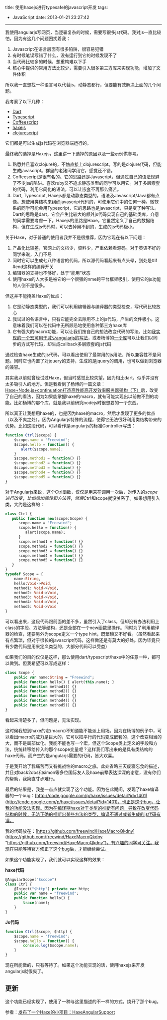 title: 使用haxejs进行typesafe的javascript开发
tags:
  - JavaScript
date: 2013-01-21 23:27:42
---

我使用angularjs写网页，当逻辑复杂的时候，需要写很多js代码。我对js一直比较怕，因为有这几个问题困扰着我：

1. Javascript在语言层面有很多陷阱，很容易犯错
2. 有时候笔误写错了什么，没有运行到它的时候发现不了
3. 当代码比较多的时候，想重构难以下手
4. 核心中提供的常用方法比较少，需要引入很多第三方库来实现功能，增加了文件体积

所以我一直想找一种语言可以代替js，动静态都行，但要能有效解决上面的几个问题。

我考察了以下几种：

- [Dart](http://www.dartlang.org)
- [Typescript](http://www.typescriptlang.org)
- [Coffeescript](http://coffeescript.org/)
- [haxejs](http://www.haxejs.org)
- [clojurescript](https://github.com/clojure/clojurescript)

它们都是可以生成js代码在浏览器端运行的。

最终我的选择是Haxejs，这里讲一下选择的原因以及一些示例供参考。

1.  熟悉并且喜欢clojure的，不妨直接上clojurescript。写的是clojure代码，但能生成javascript。群里的老猪同学用它，感觉还不错。
2. Coffeescript是很有名的。它的思路还是Javascript，但通过自己的语法规避了不少js的陷阱。喜欢ruby又不追求静态类型的同学可以用它。对于多层嵌套的代码，利用它简化的语法，可以让嵌套不再那么痛苦。
3. Dart, Typescript, Haxejs都是动静态类型的，语法及Javascript/Java都有点像。想使用类结构来组织javascript代码的，可使用它们中的任何一种。微软系的同学可能会用Typescript，它的思路也是javascript，只是变了种写法。Dart的思路是dart，它会产生比较大的额外js代码实现自己的基础类库，介意的同学需要考虑一下。Haxejs的思路是Haxe，它虽然定义了自己的数据结构，但在生成js代码时，可以去掉用不到的，生成的js代码极小。

关于Haxe，对于普通的使用者我并不是很推荐，因为它现在有以下问题：

1. 产品化比较差，官网上的文档少，资料少，严重依赖看源码。对于英语不好的同学来说，入门不易
2. 同时它可以生成七八种语言的代码，所以源代码看起来有点头晕，到处是#if #end这样的编译开关
3. 编辑器的支持也不够好，处于“能用”状态
4. 使用haxe的人大多是被它的一个很强的nme跨平台框架吸引，使用它的js功能的人倒不是很多。

但这并不能掩盖Haxe的优点：

1. 它是动静态类型的，我们可以利用编辑器与编译器的类型检查，写代码比较放心
2. 我试过的各语言中，只有它能完全去除用不上的js代码，产生的文件极小。这意味着我们可以在代码中无所顾忌地使用各种第三方haxe库
3. 它有强大的macro功能，可以让我们按自己的想法改变代码的写法。比如[我实现的一个宏可用于减少angularjs的写法](https://github.com/freewind/HaxeAngularSupport)，或者杨博的[一个库](https://github.com/Atry/haxe-continuation)可以让我们以同步的方式写代码，却生成callback多层嵌套的js代码

通过检查haxe生成的js代码，可以看出使用了最常用的js用法，所以兼容性不是问题。同时它也内置了对jquery的支持，生成的是jquery的调用，也可以做到浏览器的兼容。

其实我以前就曾经试过Haxe，但当时感觉比较失望，因为相比dart，似乎并没有太多吸引人的地方。但是我看到了杨博的一篇文章：[Haxe+Node.js+continuation打造高性能高开发效率服务器架构（下）](http://www.ac.net.blog.163.com/blog/static/13649056201210243595589/)后，改变了自己的看法，因为如果能掌握haxe的macro，就有可能实现出以前做不到的功能。比如杨博的那个库，就是我以前研究nodejs时很想要的一个东西。

所以真正让我想用haxe的，也是因为haxe的macro，然后才发现了更多的优点（以及不爽之处）。因为Angularjs特殊的流程，使得它无法很好利用类结构带来的优势。比如这段代码，可以看作是angularjs的标准Controller写法：

```js
function Ctrl($scope) {
    $scope.name = "Freewind";
    $scope.hello = function() {
       alert($scope.name);
    }
    $scope.method1 = function() {}
    $scope.method2 = function() {}
    $scope.method3 = function() {}
    $scope.method4 = function() {}
    $scope.method5 = function() {}
}
```

对于Angularjs来说，这个Ctrl函数，仅仅是用来在调用一次后，对传入的$scope进行改变，比如增加属性和方法等，然后Ctrl和$scope就没关系了。如果想用引入类，大约是这样的：

```haxe
class Ctrl {
   public function new(scope:Scope) {
      scope.name = "Freewind";
      scope.hello = function() {
         alert(scope.name);
      }
      scope.method1 = function() {}
      scope.method2 = function() {}
      scope.method3 = function() {}
      scope.method4 = function() {}
      scope.method5 = function() {}
   }
}
typedef Scope = {
    name:String,
    hello:Void->Void,
    method1: Void->Void,
    method2: Void->Void,
    method3: Void->Void,
    method4: Void->Void,
    method5: Void->Void
}
```

可以看出来，这段代码跟前面的差不多，虽然引入了class，但却没有办法利用上class的字段、方法等结构，还是全部在一个new函数里操作。同时为了利用编译器的检查，还要另外为scope定义一个type hint，既繁琐又不好看。（虽然看起来有点繁琐，但对于很长的javascript代码，这样做还是有莫大的好处。因为毕竟只有少数代码是用来定义类型的，大部分代码可以受益）

如果我们的目的仅仅是这样，那么使用dart/typescript/haxe中的任意一种，都可以做到。但我希望可以写成这样：

```haxe
class Scope {
    public var name:String = "Freewind";
    public function hello() { alert(this.name); }
    public function method1() {}
    public function method2() {}
    public function method3() {}
    public function method4() {}
    public function method5() {}
}
```

看起来清楚多了，但问题是，无法实现。

这时候我想到haxe的宏(macro)不知道能不能派上用场。因为在杨博的例子中，可以看出macro的威力是巨大的，它可以把平行的代码变成嵌套的，这个改变相当的大，而不是局部优化。我能不能也写一个宏，但这个Scope类上定义的字段和方法，统统转移给传入的那个scope变量呢？这样我们写出来的是具有类结构的haxe代码，而产生的是angularjs需要的代码，皆大欢喜。

于是我开始了我痛苦而又有挑战性的macro之旅。此处省略三天废寝忘食的描述，并且对back2dos和simon等多位国际友人及haxe前辈表达深深的谢意，没有你们的帮助，我简直寸步难行。

最后的结果是，我差一点点就实现了这个功能。因为在此期间，发现了haxe编译器的一个bug：[http://code.google.com/p/haxe/issues/detail?id=1401](http://code.google.com/p/haxe/issues/detail?id=1401)，也正是这个bug，让我的功能没法实现。因为在编译期haxe对于类型的推断有问题，导致在改变代码结构的时候，无法正确的推断出某些方法的类型，编译不通过或者生成的js代码有误。

我的代码放在：[https://github.com/freewind/HaxeMacroQkdny](https://github.com/freewind/HaxeMacroQkdny "https://github.com/freewind/HaxeMacroQkdny")，有兴趣的同学可关注。我现在只能等待官方修正了这个bug后，才能继续尝试。

如果这个功能实现了，我们就可以实现这样的效果：

**haxe代码**

```haxe
@AngularScope("$scope")
class Ctrl {
    @Inject("$http") private var http;
    public var name = "freewind";
    public function hello() {
        trace(name);
    }
}
```

**Js代码**

```js
function Ctrl($scope, $http) {
    $scope.name = "freewind";
    $scope.hello = function() {
        console.log($scope.name);
    }
}
```

现在所能做的，只有等待了。如果这个功能实现的话，使用haxejs来开发angularjs就很爽了。

## 更新

这个功能已经实现了，使用了一种与这里描述的不一样的方式，绕开了那个bug。

参看：[发布了一个Haxe的小项目：HaxeAngularSupport](http://freewind.me/blog/20130122/2016.html)
